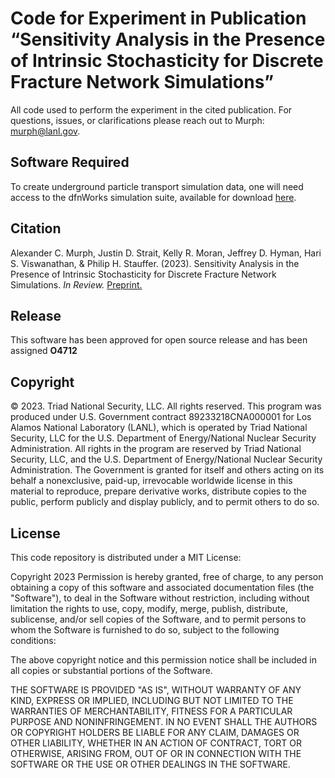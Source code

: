 # Code for Experiment in Publication “Sensitivity Analysis in the Presence of Intrinsic Stochasticity for Discrete Fracture Network Simulations”

All code used to perform the experiment in the cited publication.  For questions, issues, or clarifications please reach out to Murph: <murph@lanl.gov>.  

## Software Required
To create underground particle transport simulation data, one will need access to the dfnWorks simulation suite, available for download [here](https://dfnworks.lanl.gov/).

## Citation
Alexander C. Murph, Justin D. Strait, Kelly R. Moran, Jeffrey D. Hyman, Hari S. Viswanathan, & Philip H. Stauffer. (2023). Sensitivity Analysis in the Presence of Intrinsic Stochasticity for Discrete Fracture Network Simulations.  _In Review._ [Preprint.](https://arxiv.org/abs/2312.04722)

## Release

This software has been approved for open source release and has been assigned **O4712** 

## Copyright

© 2023. Triad National Security, LLC. All rights reserved.
This program was produced under U.S. Government contract 89233218CNA000001 for Los Alamos National Laboratory (LANL), which is operated by Triad National Security, LLC for the U.S. Department of Energy/National Nuclear Security Administration. All rights in the program are reserved by Triad National Security, LLC, and the U.S. Department of Energy/National Nuclear Security Administration. The Government is granted for itself and others acting on its behalf a nonexclusive, paid-up, irrevocable worldwide license in this material to reproduce, prepare derivative works, distribute copies to the public, perform publicly and display publicly, and to permit others to do so.

## License

This code repository is distributed under a MIT License:

Copyright 2023
Permission is hereby granted, free of charge, to any person obtaining a copy of this software and associated documentation files (the "Software"), to deal in the Software without restriction, including without limitation the rights to use, copy, modify, merge, publish, distribute, sublicense, and/or sell copies of the Software, and to permit persons to whom the Software is furnished to do so, subject to the following conditions:

The above copyright notice and this permission notice shall be included in all copies or substantial portions of the Software.

 THE SOFTWARE IS PROVIDED "AS IS", WITHOUT WARRANTY OF ANY KIND, EXPRESS OR IMPLIED, INCLUDING BUT NOT LIMITED TO THE WARRANTIES OF MERCHANTABILITY, FITNESS FOR A PARTICULAR PURPOSE AND NONINFRINGEMENT. IN NO EVENT SHALL THE AUTHORS OR COPYRIGHT HOLDERS BE LIABLE FOR ANY CLAIM, DAMAGES OR OTHER LIABILITY, WHETHER IN AN ACTION OF CONTRACT, TORT OR OTHERWISE, ARISING FROM, OUT OF OR IN CONNECTION WITH THE SOFTWARE OR THE USE OR OTHER DEALINGS IN THE SOFTWARE.

